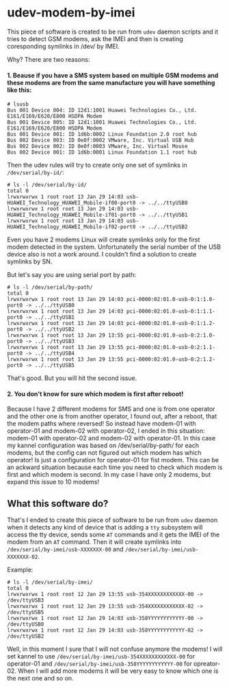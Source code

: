 # udev-modem-by-imei
This piece of software is created to be run from ```udev``` daemon scripts and it tries to detect GSM modems, ask the IMEI and then is creating coresponding symlinks in /dev/ by IMEI.

Why? There are two reasons:

#### 1. Beause if you have a SMS system based on multiple GSM modems and these modems are from the same manufacture you will have something like this:

```
# lsusb
Bus 001 Device 004: ID 12d1:1001 Huawei Technologies Co., Ltd. E161/E169/E620/E800 HSDPA Modem
Bus 001 Device 005: ID 12d1:1001 Huawei Technologies Co., Ltd. E161/E169/E620/E800 HSDPA Modem
Bus 001 Device 001: ID 1d6b:0002 Linux Foundation 2.0 root hub
Bus 002 Device 003: ID 0e0f:0002 VMware, Inc. Virtual USB Hub
Bus 002 Device 002: ID 0e0f:0003 VMware, Inc. Virtual Mouse
Bus 002 Device 001: ID 1d6b:0001 Linux Foundation 1.1 root hub
```

Then the udev rules will try to create only one set of symlinks in ```/dev/serial/by-id/```:

```
# ls -l /dev/serial/by-id/
total 0
lrwxrwxrwx 1 root root 13 Jan 29 14:03 usb-HUAWEI_Technology_HUAWEI_Mobile-if00-port0 -> ../../ttyUSB0
lrwxrwxrwx 1 root root 13 Jan 29 14:03 usb-HUAWEI_Technology_HUAWEI_Mobile-if01-port0 -> ../../ttyUSB1
lrwxrwxrwx 1 root root 13 Jan 29 14:03 usb-HUAWEI_Technology_HUAWEI_Mobile-if02-port0 -> ../../ttyUSB2
```
Even you have 2 modems Linux will create symlinks only for the first modem detected in the system. Unfortunatelly the serial number of the USB device also is not a work around. I couldn't find a solution to create symlinks by SN.

But let's say you are using serial port by path:
```
# ls -l /dev/serial/by-path/
total 0
lrwxrwxrwx 1 root root 13 Jan 29 14:03 pci-0000:02:01.0-usb-0:1:1.0-port0 -> ../../ttyUSB0
lrwxrwxrwx 1 root root 13 Jan 29 14:03 pci-0000:02:01.0-usb-0:1:1.1-port0 -> ../../ttyUSB1
lrwxrwxrwx 1 root root 13 Jan 29 14:03 pci-0000:02:01.0-usb-0:1:1.2-port0 -> ../../ttyUSB2
lrwxrwxrwx 1 root root 13 Jan 29 13:55 pci-0000:02:01.0-usb-0:2:1.0-port0 -> ../../ttyUSB3
lrwxrwxrwx 1 root root 13 Jan 29 13:55 pci-0000:02:01.0-usb-0:2:1.1-port0 -> ../../ttyUSB4
lrwxrwxrwx 1 root root 13 Jan 29 13:55 pci-0000:02:01.0-usb-0:2:1.2-port0 -> ../../ttyUSB5
```

That's good. But you will hit the second issue.

#### 2. You don't know for sure which modem is first after reboot!
Because I have 2 different modems for SMS and one is from one operator and the other one is from another operator, I found out, after a reboot, that the modem paths where reversed!
So instead have modem-01 with operator-01 and modem-02 with operator-02, I ended in this situation: modem-01 with operator-02 and modem-02 with operator-01.
In this case my kannel configuration was based on /dev/serial/by-path/ for each modems, but the config can not figured out which modem has which operator! Is just a configuration for operator-01 for fist modem.
This can be an ackward situation because each time you need to check which modem is first and which modem is second. In my case I have only 2 modems, but expand this issue to 10 modems!

## What this software do?
That's I ended to create this piece of software to be run from ```udev``` daemon when it detects any kind of device that is adding a ```tty``` subsystem will access the tty device, sends some ```AT``` commands and it gets the IMEI of the modem from an ```AT``` command.
Then it will create symlinks into ```/dev/serial/by-imei/usb-XXXXXXX-00``` and ```/dev/serial/by-imei/usb-XXXXXXX-02```.

Example:

```
# ls -l /dev/serial/by-imei/
total 0
lrwxrwxrwx 1 root root 12 Jan 29 13:55 usb-354XXXXXXXXXXXX-00 -> /dev/ttyUSB3
lrwxrwxrwx 1 root root 12 Jan 29 13:55 usb-354XXXXXXXXXXXX-02 -> /dev/ttyUSB5
lrwxrwxrwx 1 root root 12 Jan 29 14:03 usb-358YYYYYYYYYYYY-00 -> /dev/ttyUSB0
lrwxrwxrwx 1 root root 12 Jan 29 14:03 usb-358YYYYYYYYYYYY-02 -> /dev/ttyUSB2
```

Well, in this moment I sure that I will not confuse anymore the modems! I will set kannel to use ```/dev/serial/by-imei/usb-354XXXXXXXXXXXX-00``` for operator-01 and ```/dev/serial/by-imei/usb-358YYYYYYYYYYYY-00``` for opreator-02.
When I will add more modems it will be very easy to know which one is the next one and so on.
